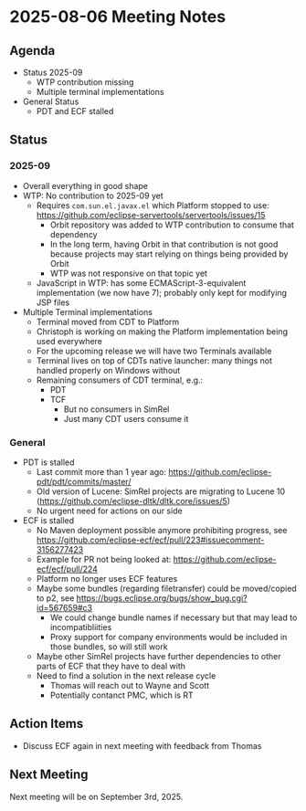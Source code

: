 # 2025-08-06 Meeting Notes

## Agenda

- Status 2025-09
  - WTP contribution missing
  - Multiple terminal implementations
- General Status
  - PDT and ECF stalled

## Status

### 2025-09
- Overall everything in good shape
- WTP: No contribution to 2025-09 yet
  - Requires `com.sun.el.javax.el` which Platform stopped to use: https://github.com/eclipse-servertools/servertools/issues/15
    - Orbit repository was added to WTP contribution to consume that dependency
    - In the long term, having Orbit in that contribution is not good because projects may start relying on things being provided by Orbit
    - WTP was not responsive on that topic yet
  - JavaScript in WTP: has some ECMAScript-3-equivalent implementation (we now have 7); probably only kept for modifying JSP files
- Multiple Terminal implementations
  - Terminal moved from CDT to Platform
  - Christoph is working on making the Platform implementation being used everywhere
  - For the upcoming release we will have two Terminals available
  - Terminal lives on top of CDTs native launcher: many things not handled properly on Windows without
  - Remaining consumers of CDT terminal, e.g.:
    - PDT
    - TCF
      - But no consumers in SimRel
      - Just many CDT users consume it

### General
- PDT is stalled
  - Last commit more than 1 year ago: https://github.com/eclipse-pdt/pdt/commits/master/
  - Old version of Lucene: SimRel projects are migrating to Lucene 10 (https://github.com/eclipse-dltk/dltk.core/issues/5)
  - No urgent need for actions on our side
- ECF is stalled
  - No Maven deployment possible anymore prohibiting progress, see https://github.com/eclipse-ecf/ecf/pull/223#issuecomment-3156277423
  - Example for PR not being looked at: https://github.com/eclipse-ecf/ecf/pull/224
  - Platform no longer uses ECF features
  - Maybe some bundles (regarding filetransfer) could be moved/copied to p2, see https://bugs.eclipse.org/bugs/show_bug.cgi?id=567659#c3
    - We could change bundle names if necessary but that may lead to incompatibliities
	- Proxy support for company environments would be included in those bundles, so will still work
  - Maybe other SimRel projects have further dependencies to other parts of ECF that they have to deal with
  - Need to find a solution in the next release cycle
    - Thomas will reach out to Wayne and Scott
	- Potentially contanct PMC, which is RT

## Action Items

- Discuss ECF again in next meeting with feedback from Thomas

## Next Meeting

Next meeting will be on September 3rd, 2025.
